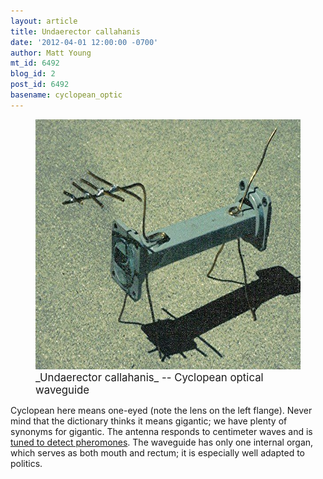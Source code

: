 ```yaml
---
layout: article
title: Undaerector callahanis
date: '2012-04-01 12:00:00 -0700'
author: Matt Young
mt_id: 6492
blog_id: 2
post_id: 6492
basename: cyclopean_optic
---
```

<figure>
<img src="/uploads/2012/CyclopeanWaveguide_600.jpg" alt="CyclopeanWaveguide_600.jpg" width="600" height="400" />
<figcaption markdown="span">
<big>_Undaerector callahanis_ -- Cyclopean optical waveguide</big>

</figcaption>
</figure>


Cyclopean here means one-eyed (note the lens on the left flange). Never mind that the dictionary thinks it means gigantic; we have plenty of synonyms for gigantic. The antenna responds to centimeter waves and is [ tuned to detect pheromones](http://www.thefreelibrary.com/Electromagnetic+communication+and+olfaction+in+insects.-a0163395921). The waveguide has only one internal organ, which serves as both mouth and rectum; it is especially well adapted to politics.
